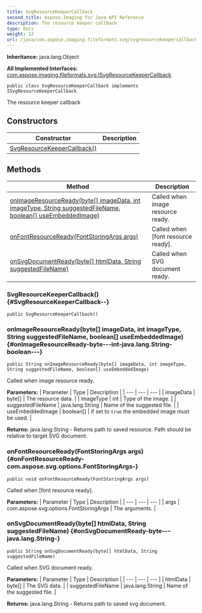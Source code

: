 ```yaml
---
title: SvgResourceKeeperCallback
second_title: Aspose.Imaging for Java API Reference
description: The resource keeper callback
type: docs
weight: 12
url: /java/com.aspose.imaging.fileformats.svg/svgresourcekeepercallback/
---
```

**Inheritance:**
java.lang.Object

**All Implemented Interfaces:**
[com.aspose.imaging.fileformats.svg.ISvgResourceKeeperCallback](../../com.aspose.imaging.fileformats.svg/isvgresourcekeepercallback)
```
public class SvgResourceKeeperCallback implements ISvgResourceKeeperCallback
```

The resource keeper callback
## Constructors

| Constructor | Description |
| --- | --- |
| [SvgResourceKeeperCallback()](#SvgResourceKeeperCallback--) |  |
## Methods

| Method | Description |
| --- | --- |
| [onImageResourceReady(byte[] imageData, int imageType, String suggestedFileName, boolean[] useEmbeddedImage)](#onImageResourceReady-byte---int-java.lang.String-boolean---) | Called when image resource ready. |
| [onFontResourceReady(FontStoringArgs args)](#onFontResourceReady-com.aspose.svg.options.FontStoringArgs-) | Called when [font resource ready]. |
| [onSvgDocumentReady(byte[] htmlData, String suggestedFileName)](#onSvgDocumentReady-byte---java.lang.String-) | Called when SVG document ready. |
### SvgResourceKeeperCallback() {#SvgResourceKeeperCallback--}
```
public SvgResourceKeeperCallback()
```


### onImageResourceReady(byte[] imageData, int imageType, String suggestedFileName, boolean[] useEmbeddedImage) {#onImageResourceReady-byte---int-java.lang.String-boolean---}
```
public String onImageResourceReady(byte[] imageData, int imageType, String suggestedFileName, boolean[] useEmbeddedImage)
```


Called when image resource ready.

**Parameters:**
| Parameter | Type | Description |
| --- | --- | --- |
| imageData | byte[] | The resource data. |
| imageType | int | Type of the image. |
| suggestedFileName | java.lang.String | Name of the suggested file. |
| useEmbeddedImage | boolean[] | if set to `true` the embedded image must be used. |

**Returns:**
java.lang.String - Returns path to saved resource. Path should be relative to target SVG document.
### onFontResourceReady(FontStoringArgs args) {#onFontResourceReady-com.aspose.svg.options.FontStoringArgs-}
```
public void onFontResourceReady(FontStoringArgs args)
```


Called when [font resource ready].

**Parameters:**
| Parameter | Type | Description |
| --- | --- | --- |
| args | com.aspose.svg.options.FontStoringArgs | The arguments. |

### onSvgDocumentReady(byte[] htmlData, String suggestedFileName) {#onSvgDocumentReady-byte---java.lang.String-}
```
public String onSvgDocumentReady(byte[] htmlData, String suggestedFileName)
```


Called when SVG document ready.

**Parameters:**
| Parameter | Type | Description |
| --- | --- | --- |
| htmlData | byte[] | The SVG data. |
| suggestedFileName | java.lang.String | Name of the suggested file. |

**Returns:**
java.lang.String - Returns path to saved svg document.
